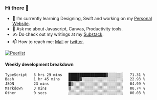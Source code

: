 ### Hi there 👋

- 🌱 I’m currently learning Designing, Swift and working on my [Personal Website](https://vaishak.de/).
- 💬 Ask me about Javascript, Canvas,  Productivity tools. 
- :writing_hand: Do check out my writings at my [Substack](https://kvaishak.substack.com/).
- 📫 How to reach me: [Mail](mailto:vaishak.kaippanchery@gmail.com) or [twitter](https://twitter.com/kvaishark).

[![Peerlist](https://github-readme-badge.peerlist.io/api/vaishak?style=plastic)](https://peerlist.io/vaishak)

#### Weekly development breakdown

<!--START_SECTION:waka-->

```txt
TypeScript   5 hrs 29 mins   █████████████████▓░░░░░░░   71.31 %
Bash         1 hr 45 mins    █████▓░░░░░░░░░░░░░░░░░░░   22.93 %
JSON         23 mins         █▒░░░░░░░░░░░░░░░░░░░░░░░   04.99 %
Markdown     3 mins          ▒░░░░░░░░░░░░░░░░░░░░░░░░   00.74 %
Other        0 secs          ░░░░░░░░░░░░░░░░░░░░░░░░░   00.03 %
```

<!--END_SECTION:waka-->
